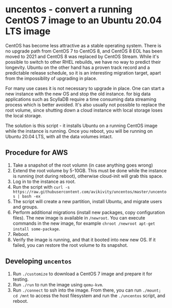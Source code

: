 # uncentos - convert a running CentOS 7 image to an Ubuntu 20.04 LTS image

CentOS has become less attractive as a stable operating system.
There is no upgrade path from CentOS 7 to CentOS 8, and CentOS 8
EOL has been moved to 2021 and CentOS 8 was replaced by CentOS
Stream. While it's possible to switch to other RHEL rebuilds,
we have no way to predict their longevity. Ubuntu on the other hand
has a proven track record and a predictable release schedule, so
it is an interesting migration target, apart from the impossiblity
of upgrading in place.

For many use cases it is not necessary to upgrade in place. One
can start a new instance with the new OS and stop the old instance.
for big data applications such as ScyllaDB require a time consuming
data streaming process which is better avoided. It's also usually not
possible to replace the root volume, since shutting down a cloud
instance with local storage loses the local storage.

The solution is this script - it installs Ubuntu on a running CentOS
image while the instance is running. Once you reboot, you will be
running on Ubuntu 20.04 LTS, with all the data volumes intact.

## Procedure for AWS

 1. Take a snapshot of the root volumn (in case anything goes wrong)
 2. Extend the root volume by 5-10GB. This must be done while the instance is running (not during reboot), otherwise cloud-init will grab this space.
 3. Log in to the instance as root.
 4. Run the script with `curl -s https://raw.githubusercontent.com/avikivity/uncentos/master/uncentos | bash -ex`
 5. The script will create a new partition, install Ubuntu, and migrate users and groups.
 6. Perform additional migrations (install new packages, copy configuration files). The new image is available in `/newroot`. You can execute commands in the new image, for example `chroot /newroot apt-get install some-package`.
 7. Reboot.
 8. Verify the image is running, and that it booted into new new OS. If it failed, you can restore the root volume to its snapshot.

## Developing `uncentos`

 1. Run `./customize` to download a CentOS 7 image and prepare it for testing.
 2. Run `./run` to run the image using `qemu-kvm`.
 3. Run `./connect` to ssh into the image. From there, you can run `./mount; cd /mnt` to access the host filesystem and run the `./uncentos` script, and reboot.


